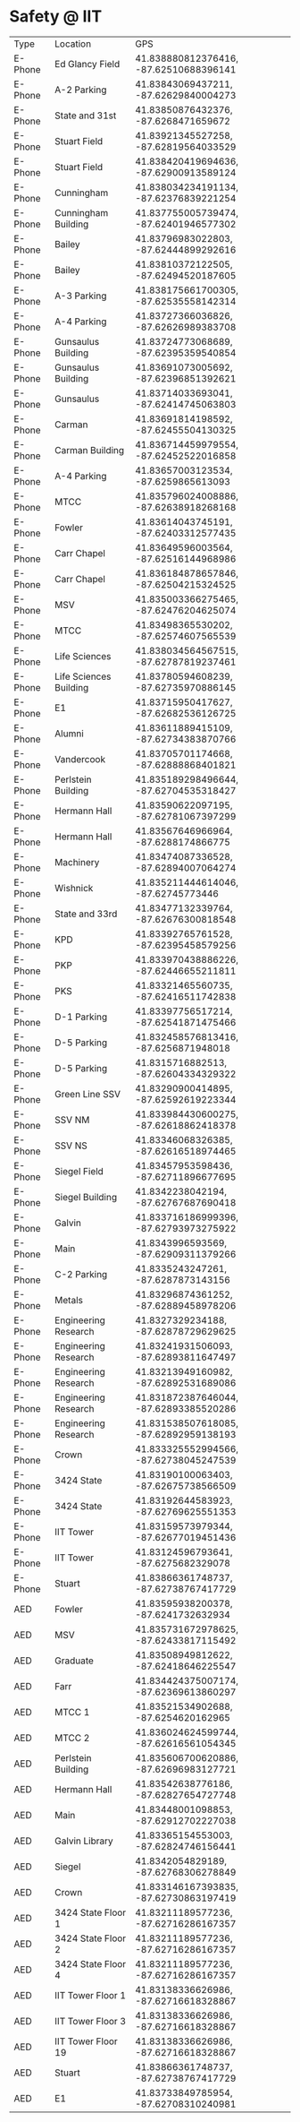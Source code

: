 # Safety @ IIT 

<table>
  <tr>
   <td>Type
   </td>
   <td>Location
   </td>
   <td>GPS
   </td>
  </tr>
  <tr>
   <td>E-Phone
   </td>
   <td>Ed Glancy Field
   </td>
   <td>41.838880812376416, -87.62510688396141
   </td>
  </tr>
  <tr>
   <td>E-Phone
   </td>
   <td>A-2 Parking
   </td>
   <td>41.83843069437211, -87.62629840004273
   </td>
  </tr>
  <tr>
   <td>E-Phone
   </td>
   <td>State and 31st
   </td>
   <td>41.83850876432376, -87.6268471659672
   </td>
  </tr>
  <tr>
   <td>E-Phone
   </td>
   <td>Stuart Field
   </td>
   <td>41.83921345527258, -87.62819564033529
   </td>
  </tr>
  <tr>
   <td>E-Phone
   </td>
   <td>Stuart Field
   </td>
   <td>41.838420419694636, -87.62900913589124
   </td>
  </tr>
  <tr>
   <td>E-Phone
   </td>
   <td>Cunningham
   </td>
   <td>41.838034234191134, -87.62376839221254
   </td>
  </tr>
  <tr>
   <td>E-Phone
   </td>
   <td>Cunningham Building
   </td>
   <td>41.837755005739474, -87.62401946577302
   </td>
  </tr>
  <tr>
   <td>E-Phone
   </td>
   <td>Bailey
   </td>
   <td>41.83796983022803, -87.62444899292616
   </td>
  </tr>
  <tr>
   <td>E-Phone
   </td>
   <td>Bailey
   </td>
   <td>41.83810372122505, -87.62494520187605
   </td>
  </tr>
  <tr>
   <td>E-Phone
   </td>
   <td>A-3 Parking
   </td>
   <td>41.838175661700305, -87.62535558142314
   </td>
  </tr>
  <tr>
   <td>E-Phone
   </td>
   <td>A-4 Parking
   </td>
   <td>41.83727366036826, -87.62626989383708
   </td>
  </tr>
  <tr>
   <td>E-Phone
   </td>
   <td>Gunsaulus Building
   </td>
   <td>41.83724773068689, -87.62395359540854
   </td>
  </tr>
  <tr>
   <td>E-Phone
   </td>
   <td>Gunsaulus Building
   </td>
   <td>41.83691073005692, -87.62396851392621
   </td>
  </tr>
  <tr>
   <td>E-Phone
   </td>
   <td>Gunsaulus
   </td>
   <td>41.83714033693041, -87.62414745063803
   </td>
  </tr>
  <tr>
   <td>E-Phone
   </td>
   <td>Carman
   </td>
   <td>41.83691814198592, -87.62455504130325
   </td>
  </tr>
  <tr>
   <td>E-Phone
   </td>
   <td>Carman Building
   </td>
   <td>41.836714459979554, -87.62452522016858
   </td>
  </tr>
  <tr>
   <td>E-Phone
   </td>
   <td>A-4 Parking
   </td>
   <td>41.83657003123534, -87.6259865613093
   </td>
  </tr>
  <tr>
   <td>E-Phone
   </td>
   <td>MTCC
   </td>
   <td>41.835796024008886, -87.62638918268168
   </td>
  </tr>
  <tr>
   <td>E-Phone
   </td>
   <td>Fowler
   </td>
   <td>41.83614043745191, -87.62403312577435
   </td>
  </tr>
  <tr>
   <td>E-Phone
   </td>
   <td>Carr Chapel
   </td>
   <td>41.83649596003564, -87.62516144968986
   </td>
  </tr>
  <tr>
   <td>E-Phone
   </td>
   <td>Carr Chapel
   </td>
   <td>41.836184878657846, -87.62504215324525
   </td>
  </tr>
  <tr>
   <td>E-Phone
   </td>
   <td>MSV
   </td>
   <td>41.835003366275465, -87.62476204625074
   </td>
  </tr>
  <tr>
   <td>E-Phone
   </td>
   <td>MTCC
   </td>
   <td>41.83498365530202, -87.62574607565539
   </td>
  </tr>
  <tr>
   <td>E-Phone
   </td>
   <td>Life Sciences
   </td>
   <td>41.838034564567515, -87.62787819237461
   </td>
  </tr>
  <tr>
   <td>E-Phone
   </td>
   <td>Life Sciences Building
   </td>
   <td>41.83780594608239, -87.62735970886145
   </td>
  </tr>
  <tr>
   <td>E-Phone
   </td>
   <td>E1
   </td>
   <td>41.83715950417627, -87.62682536126725
   </td>
  </tr>
  <tr>
   <td>E-Phone
   </td>
   <td>Alumni
   </td>
   <td>41.83611889415109, -87.62734383870766
   </td>
  </tr>
  <tr>
   <td>E-Phone
   </td>
   <td>Vandercook
   </td>
   <td>41.83705701174668, -87.62888868401821
   </td>
  </tr>
  <tr>
   <td>E-Phone
   </td>
   <td>Perlstein Building
   </td>
   <td>41.835189298496644, -87.62704535318427
   </td>
  </tr>
  <tr>
   <td>E-Phone
   </td>
   <td>Hermann Hall
   </td>
   <td>41.83590622097195, -87.62781067397299
   </td>
  </tr>
  <tr>
   <td>E-Phone
   </td>
   <td>Hermann Hall
   </td>
   <td>41.83567646966964, -87.6288174866775
   </td>
  </tr>
  <tr>
   <td>E-Phone
   </td>
   <td>Machinery
   </td>
   <td>41.83474087336528, -87.62894007064274
   </td>
  </tr>
  <tr>
   <td>E-Phone
   </td>
   <td>Wishnick
   </td>
   <td>41.835211444614046, -87.62745773446
   </td>
  </tr>
  <tr>
   <td>E-Phone
   </td>
   <td>State and 33rd
   </td>
   <td>41.83477132339764, -87.62676300818548
   </td>
  </tr>
  <tr>
   <td>E-Phone
   </td>
   <td>KPD
   </td>
   <td>41.83392765761528, -87.62395458579256
   </td>
  </tr>
  <tr>
   <td>E-Phone
   </td>
   <td>PKP
   </td>
   <td>41.833970438886226, -87.62446655211811
   </td>
  </tr>
  <tr>
   <td>E-Phone
   </td>
   <td>PKS
   </td>
   <td>41.83321465560735, -87.62416511742838
   </td>
  </tr>
  <tr>
   <td>E-Phone
   </td>
   <td>D-1 Parking
   </td>
   <td>41.83397756517214, -87.62541871475466
   </td>
  </tr>
  <tr>
   <td>E-Phone
   </td>
   <td>D-5 Parking
   </td>
   <td>41.832458576813416, -87.6256871948018
   </td>
  </tr>
  <tr>
   <td>E-Phone
   </td>
   <td>D-5 Parking
   </td>
   <td>41.8315716882513, -87.62604334329322
   </td>
  </tr>
  <tr>
   <td>E-Phone
   </td>
   <td>Green Line SSV
   </td>
   <td>41.83290900414895, -87.62592619223344
   </td>
  </tr>
  <tr>
   <td>E-Phone
   </td>
   <td>SSV NM
   </td>
   <td>41.833984430600275, -87.62618862418378
   </td>
  </tr>
  <tr>
   <td>E-Phone
   </td>
   <td>SSV NS
   </td>
   <td>41.83346068326385, -87.62616518974465
   </td>
  </tr>
  <tr>
   <td>E-Phone
   </td>
   <td>Siegel Field
   </td>
   <td>41.83457953598436, -87.62711896677695
   </td>
  </tr>
  <tr>
   <td>E-Phone
   </td>
   <td>Siegel Building
   </td>
   <td>41.8342238042194, -87.62767687690418
   </td>
  </tr>
  <tr>
   <td>E-Phone
   </td>
   <td>Galvin
   </td>
   <td>41.833716186999396, -87.62793973275922
   </td>
  </tr>
  <tr>
   <td>E-Phone
   </td>
   <td>Main
   </td>
   <td>41.8343996593569, -87.62909311379266
   </td>
  </tr>
  <tr>
   <td>E-Phone
   </td>
   <td>C-2 Parking
   </td>
   <td>41.8335243247261, -87.6287873143156
   </td>
  </tr>
  <tr>
   <td>E-Phone
   </td>
   <td>Metals
   </td>
   <td>41.83296874361252, -87.62889458978206
   </td>
  </tr>
  <tr>
   <td>E-Phone
   </td>
   <td>Engineering Research
   </td>
   <td>41.8327329234188, -87.62878729629625
   </td>
  </tr>
  <tr>
   <td>E-Phone
   </td>
   <td>Engineering Research
   </td>
   <td>41.83241931506093, -87.62893811647497
   </td>
  </tr>
  <tr>
   <td>E-Phone
   </td>
   <td>Engineering Research
   </td>
   <td>41.83213949160982, -87.62892531689086
   </td>
  </tr>
  <tr>
   <td>E-Phone
   </td>
   <td>Engineering Research
   </td>
   <td>41.831872387646044, -87.62893385520286
   </td>
  </tr>
  <tr>
   <td>E-Phone
   </td>
   <td>Engineering Research
   </td>
   <td>41.831538507618085, -87.62892959138193
   </td>
  </tr>
  <tr>
   <td>E-Phone
   </td>
   <td>Crown
   </td>
   <td>41.833325552994566, -87.62738045247539
   </td>
  </tr>
  <tr>
   <td>E-Phone
   </td>
   <td>3424 State
   </td>
   <td>41.83190100063403, -87.62675738566509
   </td>
  </tr>
  <tr>
   <td>E-Phone
   </td>
   <td>3424 State
   </td>
   <td>41.83192644583923, -87.62769625551353
   </td>
  </tr>
  <tr>
   <td>E-Phone
   </td>
   <td>IIT Tower
   </td>
   <td>41.83159573979344, -87.62677019451436
   </td>
  </tr>
  <tr>
   <td>E-Phone
   </td>
   <td>IIT Tower
   </td>
   <td>41.83124596793641, -87.6275682329078
   </td>
  </tr>
  <tr>
   <td>E-Phone
   </td>
   <td>Stuart
   </td>
   <td>41.83866361748737, -87.62738767417729
   </td>
  </tr>
  <tr>
   <td>AED
   </td>
   <td>Fowler
   </td>
   <td>41.83595938200378, -87.6241732632934
   </td>
  </tr>
  <tr>
   <td>AED
   </td>
   <td>MSV
   </td>
   <td>41.835731672978625, -87.62433817115492
   </td>
  </tr>
  <tr>
   <td>AED
   </td>
   <td>Graduate
   </td>
   <td>41.83508949812622, -87.62418646225547
   </td>
  </tr>
  <tr>
   <td>AED
   </td>
   <td>Farr
   </td>
   <td>41.834424375007174, -87.62369613860297
   </td>
  </tr>
  <tr>
   <td>AED
   </td>
   <td>MTCC 1
   </td>
   <td>41.83521534902688, -87.6254620162965
   </td>
  </tr>
  <tr>
   <td>AED
   </td>
   <td>MTCC 2
   </td>
   <td>41.836024624599744, -87.62616561054345
   </td>
  </tr>
  <tr>
   <td>AED
   </td>
   <td>Perlstein Building
   </td>
   <td>41.835606700620886, -87.62696983127721
   </td>
  </tr>
  <tr>
   <td>AED
   </td>
   <td>Hermann Hall
   </td>
   <td>41.83542638776186, -87.62827654727748
   </td>
  </tr>
  <tr>
   <td>AED
   </td>
   <td>Main
   </td>
   <td>41.83448001098853, -87.62912702227038
   </td>
  </tr>
  <tr>
   <td>AED
   </td>
   <td>Galvin Library
   </td>
   <td>41.83365154553003, -87.62824746156441
   </td>
  </tr>
  <tr>
   <td>AED
   </td>
   <td>Siegel
   </td>
   <td>41.8342054829189, -87.62768306278849
   </td>
  </tr>
  <tr>
   <td>AED
   </td>
   <td>Crown
   </td>
   <td>41.833146167393835, -87.62730863197419
   </td>
  </tr>
  <tr>
   <td>AED
   </td>
   <td>3424 State Floor 1
   </td>
   <td>41.83211189577236, -87.62716286167357
   </td>
  </tr>
  <tr>
   <td>AED
   </td>
   <td>3424 State Floor 2
   </td>
   <td>41.83211189577236, -87.62716286167357
   </td>
  </tr>
  <tr>
   <td>AED
   </td>
   <td>3424 State Floor 4
   </td>
   <td>41.83211189577236, -87.62716286167357
   </td>
  </tr>
  <tr>
   <td>AED
   </td>
   <td>IIT Tower Floor 1
   </td>
   <td>41.83138336626986, -87.62716618328867
   </td>
  </tr>
  <tr>
   <td>AED
   </td>
   <td>IIT Tower Floor 3
   </td>
   <td>41.83138336626986, -87.62716618328867
   </td>
  </tr>
  <tr>
   <td>AED
   </td>
   <td>IIT Tower Floor 19
   </td>
   <td>41.83138336626986, -87.62716618328867
   </td>
  </tr>
  <tr>
   <td>AED
   </td>
   <td>Stuart
   </td>
   <td>41.83866361748737, -87.62738767417729
   </td>
  </tr>
  <tr>
   <td>AED
   </td>
   <td>E1
   </td>
   <td>41.83733849785954, -87.62708310240981
   </td>
  </tr>
</table>

